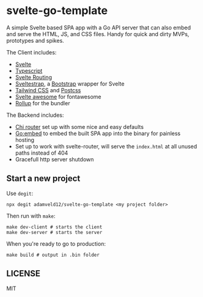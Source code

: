 # svelte-go-template

A simple Svelte based SPA app with a Go API server that can also embed and serve the HTML, JS, and CSS files. Handy for
quick and dirty MVPs, prototypes and spikes.

The Client includes:
- [Svelte](https://svelte.dev/)
- [Typescript]()
- [Svelte Routing](https://www.npmjs.com/package/svelte-routing)
- [Sveltestrap](https://www.npmjs.com/package/sveltestrap), a [Bootstrap]() wrapper for Svelte
- [Tailwind CSS](https://tailwindcss.com/) and [Postcss]()
- [Svelte awesome](https://www.npmjs.com/package/svelte-awesome) for fontawesome
- [Rollup]() for the bundler

The Backend includes:
- [Chi router](https://github.com/go-chi/chi) set up with some nice and easy defaults
- [Go:embed](https://golang.org/pkg/embed/) to embed the built SPA app into the binary for painless hosting
- Set up to work with svelte-router, will serve the `index.html` at all unused paths instead of 404
- Gracefull http server shutdown


## Start a new project

Use `degit`:

```
npx degit adamveld12/svelte-go-template <my project folder>
```

Then run with `make`:

```
make dev-client # starts the client
make dev-server # starts the server
```

When you're ready to go to production:

```
make build # output in .bin folder
```


## LICENSE

MIT
